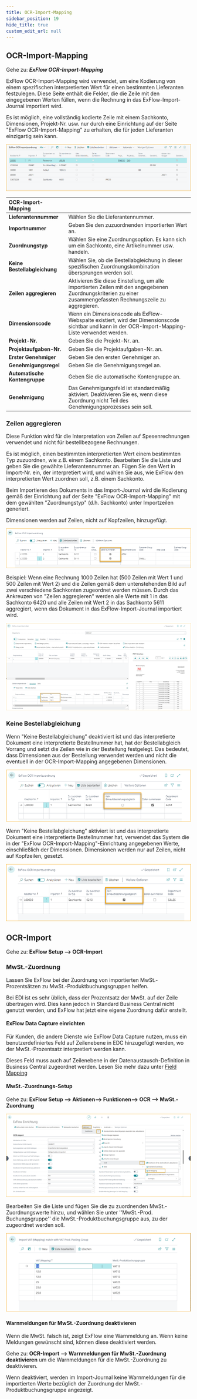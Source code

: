 ```yaml
---
title: OCR-Import-Mapping
sidebar_position: 19
hide_title: true
custom_edit_url: null
---
```

## OCR-Import-Mapping

Gehe zu: ***ExFlow OCR-Import-Mapping***

ExFlow OCR-Import-Mapping wird verwendet, um eine Kodierung von einem spezifischen interpretierten Wert für einen bestimmten Lieferanten festzulegen. Diese Seite enthält die Felder, die die Zeile mit den eingegebenen Werten füllen, wenn die Rechnung in das ExFlow-Import-Journal importiert wird.

Es ist möglich, eine vollständig kodierte Zeile mit einem Sachkonto, Dimensionen, Projekt-Nr. usw. nur durch eine Einrichtung auf der Seite "ExFlow OCR-Import-Mapping" zu erhalten, die für jeden Lieferanten einzigartig sein kann.

![ExFlow OCR-Import-Mapping](../../images/ocr-import-mapping-list-001.png)

| OCR-Import-Mapping     |	|
|:-|:-|
| **Lieferantennummer**    | Wählen Sie die Lieferantennummer.
| **Importnummer**    | Geben Sie den zuzuordnenden importierten Wert an.
| **Zuordnungstyp**    | Wählen Sie eine Zuordnungsoption. Es kann sich um ein Sachkonto, eine Artikelnummer usw. handeln.
| **Keine Bestellabgleichung**    | Wählen Sie, ob die Bestellabgleichung in dieser spezifischen Zuordnungskombination übersprungen werden soll.
| **Zeilen aggregieren**    | Aktivieren Sie diese Einstellung, um alle importierten Zeilen mit den angegebenen Zuordnungskriterien zu einer zusammengefassten Rechnungszeile zu aggregieren.
| **Dimensionscode**     | Wenn ein Dimensionscode als ExFlow-Webspalte existiert, wird der Dimensionscode sichtbar und kann in der OCR-Import-Mapping-Liste verwendet werden.
| **Projekt-Nr.**    | Geben Sie die Projekt-Nr. an.
| **Projektaufgaben-Nr.**    | Geben Sie die Projektaufgaben-Nr. an.
| **Erster Genehmiger**    | Geben Sie den ersten Genehmiger an.
| **Genehmigungsregel**    | Geben Sie die Genehmigungsregel an.
| **Automatische Kontengruppe**    | Geben Sie die automatische Kontengruppe an.
| **Genehmigung**    | Das Genehmigungsfeld ist standardmäßig aktiviert. Deaktivieren Sie es, wenn diese Zuordnung nicht Teil des Genehmigungsprozesses sein soll.

### Zeilen aggregieren

Diese Funktion wird für die Interpretation von Zeilen auf Spesenrechnungen verwendet und nicht für bestellbezogene Rechnungen.

Es ist möglich, einen bestimmten interpretierten Wert einem bestimmten Typ zuzuordnen, wie z.B. einem Sachkonto. Bearbeiten Sie die Liste und geben Sie die gewählte Lieferantennummer an. Fügen Sie den Wert in Import-Nr. ein, der interpretiert wird, und wählen Sie aus, wie ExFlow den interpretierten Wert zuordnen soll, z.B. einem Sachkonto.

Beim Importieren des Dokuments in das Import-Journal wird die Kodierung gemäß der Einrichtung auf der Seite "ExFlow OCR-Import-Mapping" mit dem gewählten "Zuordnungstyp" (d.h. Sachkonto) unter Importzeilen generiert.

Dimensionen werden auf Zeilen, nicht auf Kopfzeilen, hinzugefügt.

![ExFlow OCR-Import-Mapping - Zeilen aggregieren](../../images/ocr-import-mapping-002.png)

Beispiel: Wenn eine Rechnung 1000 Zeilen hat (500 Zeilen mit Wert 1 und 500 Zeilen mit Wert 2) und die Zeilen gemäß dem untenstehenden Bild auf zwei verschiedene Sachkonten zugeordnet werden müssen. Durch das Ankreuzen von "Zeilen aggregieren" werden alle Werte mit 1 in das Sachkonto 6420 und alle Zeilen mit Wert 2 in das Sachkonto 5611 aggregiert, wenn das Dokument in das ExFlow-Import-Journal importiert wird.

![ExFlow Import-Journal - Zeilen aggregieren](../../images/import-journal-026.png)

### Keine Bestellabgleichung

Wenn "Keine Bestellabgleichung" deaktiviert ist und das interpretierte Dokument eine interpretierte Bestellnummer hat, hat der Bestellabgleich Vorrang und setzt die Zeilen wie in der Bestellung festgelegt. Das bedeutet, dass Dimensionen aus der Bestellung verwendet werden und nicht die eventuell in der OCR-Import-Mapping angegebenen Dimensionen.

![ExFlow OCR-Import-Mapping - Keine Bestellabgleichung - Deaktiviert](../../images/ocr-import-mapping-003.png)

Wenn "Keine Bestellabgleichung" aktiviert ist und das interpretierte Dokument eine interpretierte Bestellnummer hat, verwendet das System die in der "ExFlow OCR-Import-Mapping"-Einrichtung angegebenen Werte, einschließlich der Dimensionen. Dimensionen werden nur auf Zeilen, nicht auf Kopfzeilen, gesetzt.

![ExFlow OCR-Import-Mapping - Keine Bestellabgleichung - Aktiviert](../../images/ocr-import-mapping-004.png)

## OCR-Import

Gehe zu: **ExFlow Setup --> OCR-Import** 

### MwSt.-Zuordnung
Lassen Sie ExFlow bei der Zuordnung von importierten MwSt.-Prozentsätzen zu MwSt.-Produktbuchungsgruppen helfen. 

Bei EDI ist es sehr üblich, dass der Prozentsatz der MwSt. auf der Zeile übertragen wird. Dies kann jedoch in Standard Business Central nicht genutzt werden, und ExFlow hat jetzt eine eigene Zuordnung dafür erstellt. 

#### ExFlow Data Capture einrichten
Für Kunden, die andere Dienste wie ExFlow Data Capture nutzen, muss ein benutzerdefiniertes Feld auf Zeilenebene in EDC hinzugefügt werden, wo der MwSt.-Prozentsatz interpretiert werden kann. 

Dieses Feld muss auch auf Zeilenebene in der Datenaustausch-Definition in Business Central zugeordnet werden. Lesen Sie mehr dazu unter [Field Mapping](https://docs.signupsoftware.com/business-central/docs/user-manual/technical/field-mapping)

#### MwSt.-Zuordnungs-Setup
Gehe zu: **ExFlow Setup --> Aktionen--> Funktionen--> OCR --> MwSt.-Zuordnung**

![MwSt.](../../images/vat-mapping-001.png)

Bearbeiten Sie die Liste und fügen Sie die zu zuordnenden MwSt.-Zuordnungswerte hinzu, und wählen Sie unter ''MwSt.-Prod. Buchungsgruppe'' die MwSt.-Produktbuchungsgruppe aus, zu der zugeordnet werden soll.

![MwSt.](../../images/vat-mapping-002.png)

#### Warnmeldungen für MwSt.-Zuordnung deaktivieren
Wenn die MwSt. falsch ist, zeigt ExFlow eine Warnmeldung an. Wenn keine Meldungen gewünscht sind, können diese deaktiviert werden.

Gehe zu: **OCR-Import --> Warnmeldungen für MwSt.-Zuordnung deaktivieren** um die Warnmeldungen für die MwSt.-Zuordnung zu deaktivieren. 

Wenn deaktiviert, werden im Import-Journal keine Warnmeldungen für die importierten Werte bezüglich der Zuordnung der MwSt.-Produktbuchungsgruppe angezeigt.